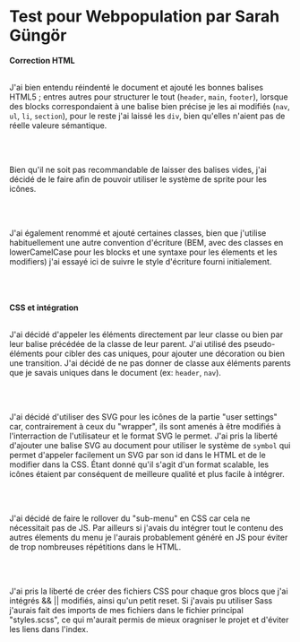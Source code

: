 # Test pour Webpopulation par Sarah Güngör

<strong>Correction HTML</strong>
<br>
<br>
<p>J'ai bien entendu réindenté le document et ajouté les bonnes balises HTML5 ; entres autres pour structurer le tout (<code>header</code>, <code>main</code>, <code>footer</code>), lorsque des blocks correspondaient à une balise bien précise je les ai modifiés (<code>nav</code>, <code>ul</code>, <code>li</code>, <code>section</code>), pour le reste j'ai laissé les <code>div</code>, bien qu'elles n'aient pas de réelle valeure sémantique.</p>
<br>
<br>
<p>Bien qu'il ne soit pas recommandable de laisser des balises vides, j'ai décidé de le faire afin de pouvoir utiliser le système de sprite pour les icônes.</p>
<br>
<br>
<p>J'ai également renommé et ajouté certaines classes, bien que j'utilise habituellement une autre convention d'écriture (BEM, avec des classes en lowerCamelCase pour les blocks et une syntaxe pour les élements et les modifiers) j'ai essayé ici de suivre le style d'écriture fourni initialement.</p>
<br>
<br>
<br>
<strong>CSS et intégration</strong>
<br>
<br>
<p>J'ai décidé d'appeler les éléments directement par leur classe ou bien par leur balise précédée de la classe de leur parent. J'ai utilisé des pseudo-éléments pour cibler des cas uniques, pour ajouter une décoration ou bien une transition. J'ai décidé de ne pas donner de classe aux éléments parents que je savais uniques dans le document (ex: <code>header</code>, <code>nav</code>).</p>
<br>
<br>
<p>J'ai décidé d'utiliser des SVG pour les icônes de la partie "user settings" car, contrairement à ceux du "wrapper", ils sont amenés à être modifiés à l'interraction de l'utilisateur et le format SVG le permet. J'ai pris la liberté d'ajouter une balise SVG au document pour utiliser le système de <code>symbol</code> qui permet d'appeler facilement un SVG par son id dans le HTML et de le modifier dans la CSS. Étant donné qu'il s'agit d'un format scalable, les icônes étaient par conséquent de meilleure qualité et plus facile à intégrer.</p>
<br>
<br>
<p>J'ai décidé de faire le rollover du "sub-menu" en CSS car cela ne nécessitait pas de JS. Par ailleurs si j'avais du intégrer tout le contenu des autres élements du menu je l'aurais probablement généré en JS pour éviter de trop nombreuses répétitions dans le HTML.</p>
<br>
<br>
<p>J'ai pris la liberté de créer des fichiers CSS pour chaque gros blocs que j'ai intégrés && || modifiés, ainsi qu'un petit reset. Si j'avais pu utiliser Sass j'aurais fait des imports de mes fichiers dans le fichier principal "styles.scss", ce qui m'aurait permis de mieux oragniser le projet et d'éviter les liens dans l'index.</p>
